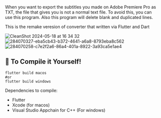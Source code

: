 When you want to export the subtitles you made on Adobe Premiere Pro as TXT, the file that gives you is not a normal text file. To avoid this, you can use this program.
Also this program will delete blank and duplicated lines.

This is the remake veresion of converter that written via Flutter and Dart 

![CleanShot 2024-05-18 at 16 34 32](https://github.com/ErenEksen/FlutterPremiereTXTtoTextConverter/assets/97560144/0994c6db-85d6-479b-8fd1-17d32e727ff9)
![284070327-eba5cb43-b372-4641-a6a8-8793eba8c562](https://github.com/ErenEksen/FlutterPremiereTXTtoTextConverter/assets/97560144/eb0662d8-cfe5-49ca-9f35-144c4dfc1f21)
![284070258-c7e2f2a6-86a4-401a-8922-3a93ca5e1ae4](https://github.com/ErenEksen/FlutterPremiereTXTtoTextConverter/assets/97560144/ebc0096e-96f2-4f07-adf0-b7d1a29f5536)

## 🔨 To Compile it Yourself!
```
flutter build macos
#or
flutter build windows
```
Dependencies to compile:
- Flutter
- Xcode (for macos)
- Visual Studio Appchain for C++ (For windows)
